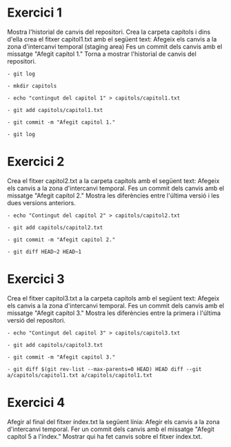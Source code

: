 Exercici 1
=

  Mostra l'historial de canvis del repositori.
  Crea la carpeta capítols i dins d'ella crea el fitxer capitol1.txt amb el següent text:
  Afegeix els canvis a la zona d'intercanvi temporal (staging area)
  Fes un commit dels canvis amb el missatge "Afegit capítol 1."
  Torna a mostrar l'historial de canvis del repositori.

    - git log

    - mkdir capitols

    - echo "contingut del capitol 1" > capitols/capitol1.txt

    - git add capitols/capitol1.txt

    - git commit -m "Afegit capitol 1."

    - git log

Exercici 2
=

  Crea el fitxer capitol2.txt a la carpeta capítols amb el següent text:
  Afegeix els canvis a la zona d'intercanvi temporal.
  Fes un commit dels canvis amb el missatge "Afegit capítol 2."
  Mostra les diferències entre l'última versió i les dues versions anteriors.

    - echo "Contingut del capitol 2" > capitols/capitol2.txt

    - git add capitols/capitol2.txt

    - git commit -m "Afegit capitol 2."

    - git diff HEAD~2 HEAD~1

Exercici 3
=

  Crea el fitxer capitol3.txt a la carpeta capítols amb el següent text:
  Afegeix els canvis a la zona d'intercanvi temporal.
  Fes un commit dels canvis amb el missatge "Afegit capítol 3."
  Mostra les diferències entre la primera i l'última versió del repositori.
    
    - echo "Contingut del capitol 3" > capitols/capitol3.txt

    - git add capitols/capitol3.txt

    - git commit -m "Afegit capitol 3."

    - git diff $(git rev-list --max-parents=0 HEAD) HEAD diff --git a/capitols/capitol1.txt a/capitols/capitol1.txt

Exercici 4
=
  
  Afegir al final del fitxer índex.txt la següent línia:
  Afegir els canvis a la zona d'intercanvi temporal.
  Fer un commit dels canvis amb el missatge "Afegit capítol 5 a l'índex."
  Mostrar qui ha fet canvis sobre el fitxer índex.txt.
